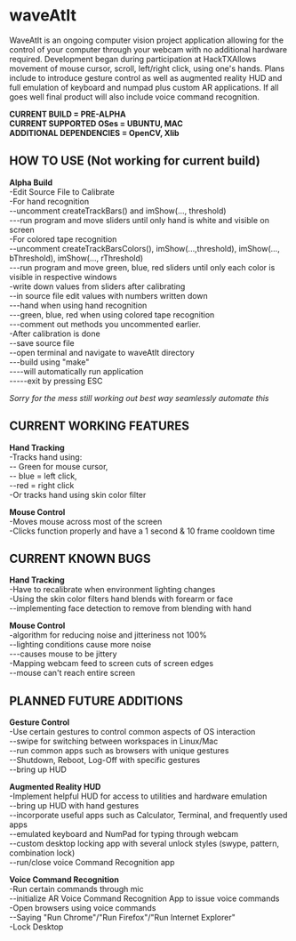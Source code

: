 waveAtIt 
========

WaveAtIt is an ongoing computer vision project application allowing for the control of your computer through your 
webcam with no additional hardware required. Development began during participation at HackTXAllows movement of 
mouse cursor, scroll, left/right click, using one's hands. Plans include to introduce gesture control as well 
as augmented reality HUD and full emulation of keyboard and numpad plus custom AR applications. 
If all goes well final product will also include voice command recognition.

**CURRENT BUILD = PRE-ALPHA**<br />
**CURRENT SUPPORTED OSes = UBUNTU, MAC**<br />
**ADDITIONAL DEPENDENCIES = OpenCV, Xlib**<br />

HOW TO USE (Not working for current build)
-----------

**Alpha Build**<br />
-Edit Source File to Calibrate<br />
-For hand recognition<br />
--uncomment createTrackBars() and imShow(..., threshold)<br />
---run program and move sliders until only hand is white and visible on screen<br />
-For colored tape recognition<br />
--uncomment createTrackBarsColors(), imShow(...,threshold), imShow(..., bThreshold), imShow(..., rThreshold)<br />
---run program and move green, blue, red sliders until only each color is visible in respective windows<br />
-write down values from sliders after calibrating<br />
--in source file edit values with numbers written down<br />
---hand when using hand recognition<br />
---green, blue, red when using colored tape recognition<br />
---comment out methods you uncommented earlier.<br />
-After calibration is done<br />
--save source file<br />
--open terminal and navigate to waveAtIt directory<br />
---build using "make"<br />
----will automatically run application<br />
-----exit by pressing ESC<br />

*Sorry for the mess still working out best way seamlessly automate this*

CURRENT WORKING FEATURES
-------------------------

**Hand Tracking**<br />
-Tracks hand using:<br />
-- Green for mouse cursor,<br />
-- blue = left click, <br />
--red = right click<br />
-Or tracks hand using skin color filter<br />

**Mouse Control**<br />
-Moves mouse across most of the screen<br />
-Clicks function properly and have a 1 second & 10 frame cooldown time<br />


CURRENT KNOWN BUGS
-------------------

**Hand Tracking**<br />
-Have to recalibrate when environment lighting changes<br />
-Using the skin color filters hand blends with forearm or face<br />
--implementing face detection to remove from blending with hand<br />

**Mouse Control**<br />
-algorithm for reducing noise and jitteriness not 100%<br />
--lighting conditions cause more noise<br />
---causes mouse to be jittery<br />
-Mapping webcam feed to screen cuts of screen edges<br />
--mouse can't reach entire screen<br />


PLANNED FUTURE ADDITIONS
-------------------------

**Gesture Control**<br />
-Use certain gestures to control common aspects of OS interaction<br />
--swipe for switching between workspaces in Linux/Mac<br />
--run common apps such as browsers with unique gestures<br />
--Shutdown, Reboot, Log-Off with specific gestures<br />
--bring up HUD<br />

**Augmented Reality HUD**<br />
-Implement helpful HUD for access to utilities and hardware emulation<br />
--bring up HUD with hand gestures<br />
--incorporate useful apps such as Calculator, Terminal, and frequently used apps<br />
--emulated keyboard and NumPad for typing through webcam<br />
--custom desktop locking app with several unlock styles (swype, pattern, combination lock)<br />
--run/close voice Command Recognition app<br />

**Voice Command Recognition**<br />
-Run certain commands through mic<br />
--initialize AR Voice Command Recognition App to issue voice commands<br />
-Open browsers using voice commands<br />
--Saying "Run Chrome"/"Run Firefox"/"Run Internet Explorer"<br />
-Lock Desktop<br />